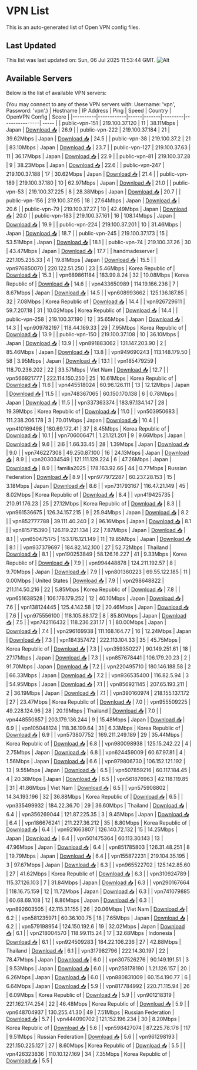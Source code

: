 # VPN List

This is an auto-generated list of Open VPN config files.

## Last Updated

This list was last updated on: Sun, 06 Jul 2025 11:53:44 GMT.
![Alt](https://repobeats.axiom.co/api/embed/186b98318ef1479477931607c1ad7d823f12451f.svg "Repobeats analytics image")

## Available Servers

Below is the list of available VPN servers:

(You may connect to any of these VPN servers with: Username: 'vpn', Password: 'vpn'.)
| Hostname | IP Address | Ping | Speed | Country | OpenVPN Config | Score |
|----------|------------|------|-------|---------|----------------| ----- |
| public-vpn-151 | 219.100.37.120 | 11 | 38.11Mbps | Japan | [Download 📥](./configs/server_0_JP.ovpn) | 26.9 |
| public-vpn-222 | 219.100.37.184 | 21 | 39.62Mbps | Japan | [Download 📥](./configs/server_1_JP.ovpn) | 24.5 |
| public-vpn-38 | 219.100.37.2 | 21 | 83.10Mbps | Japan | [Download 📥](./configs/server_2_JP.ovpn) | 23.7 |
| public-vpn-127 | 219.100.37.63 | 11 | 36.17Mbps | Japan | [Download 📥](./configs/server_3_JP.ovpn) | 22.9 |
| public-vpn-81 | 219.100.37.28 | 9 | 38.23Mbps | Japan | [Download 📥](./configs/server_4_JP.ovpn) | 22.6 |
| public-vpn-247 | 219.100.37.188 | 17 | 30.62Mbps | Japan | [Download 📥](./configs/server_5_JP.ovpn) | 21.4 |
| public-vpn-189 | 219.100.37.180 | 10 | 62.97Mbps | Japan | [Download 📥](./configs/server_6_JP.ovpn) | 21.0 |
| public-vpn-53 | 219.100.37.225 | 8 | 28.38Mbps | Japan | [Download 📥](./configs/server_7_JP.ovpn) | 20.7 |
| public-vpn-156 | 219.100.37.95 | 18 | 27.64Mbps | Japan | [Download 📥](./configs/server_8_JP.ovpn) | 20.6 |
| public-vpn-79 | 219.100.37.27 | 10 | 42.49Mbps | Japan | [Download 📥](./configs/server_9_JP.ovpn) | 20.0 |
| public-vpn-183 | 219.100.37.161 | 16 | 108.14Mbps | Japan | [Download 📥](./configs/server_10_JP.ovpn) | 19.9 |
| public-vpn-224 | 219.100.37.201 | 10 | 31.46Mbps | Japan | [Download 📥](./configs/server_11_JP.ovpn) | 18.7 |
| public-vpn-245 | 219.100.37.173 | 15 | 53.51Mbps | Japan | [Download 📥](./configs/server_12_JP.ovpn) | 18.1 |
| public-vpn-74 | 219.100.37.26 | 30 | 43.47Mbps | Japan | [Download 📥](./configs/server_13_JP.ovpn) | 17.7 |
| handmadeserver | 221.105.235.33 | 4 | 19.81Mbps | Japan | [Download 📥](./configs/server_14_JP.ovpn) | 15.5 |
| vpn976850070 | 220.122.51.250 | 23 | 5.46Mbps | Korea Republic of | [Download 📥](./configs/server_15_KR.ovpn) | 15.3 |
| vpn689861184 | 183.99.8.24 | 32 | 10.08Mbps | Korea Republic of | [Download 📥](./configs/server_16_KR.ovpn) | 14.6 |
| vpn433650989 | 114.19.166.236 | 7 | 8.67Mbps | Japan | [Download 📥](./configs/server_17_JP.ovpn) | 14.5 |
| vpn608993662 | 125.136.187.85 | 32 | 7.08Mbps | Korea Republic of | [Download 📥](./configs/server_18_KR.ovpn) | 14.4 |
| vpn926729611 | 59.7.207.18 | 31 | 10.02Mbps | Korea Republic of | [Download 📥](./configs/server_19_KR.ovpn) | 14.4 |
| public-vpn-258 | 219.100.37.190 | 12 | 35.65Mbps | Japan | [Download 📥](./configs/server_20_JP.ovpn) | 14.3 |
| vpn909782197 | 118.44.169.33 | 29 | 7.95Mbps | Korea Republic of | [Download 📥](./configs/server_21_KR.ovpn) | 13.9 |
| public-vpn-150 | 219.100.37.108 | 10 | 36.10Mbps | Japan | [Download 📥](./configs/server_22_JP.ovpn) | 13.9 |
| vpn891883062 | 131.147.203.90 | 2 | 85.46Mbps | Japan | [Download 📥](./configs/server_23_JP.ovpn) | 13.8 |
| vpn949690243 | 113.148.179.50 | 58 | 3.95Mbps | Japan | [Download 📥](./configs/server_24_JP.ovpn) | 13.1 |
| vpn185479259 | 118.70.236.202 | 22 | 33.57Mbps | Viet Nam | [Download 📥](./configs/server_25_VN.ovpn) | 12.7 |
| vpn566921777 | 222.114.150.250 | 25 | 10.61Mbps | Korea Republic of | [Download 📥](./configs/server_26_KR.ovpn) | 11.6 |
| vpn445518024 | 60.96.126.111 | 13 | 12.12Mbps | Japan | [Download 📥](./configs/server_27_JP.ovpn) | 11.5 |
| vpn748367065 | 60.150.170.138 | 6 | 0.78Mbps | Japan | [Download 📥](./configs/server_28_JP.ovpn) | 11.5 |
| vpn337363374 | 183.97.134.147 | 28 | 19.39Mbps | Korea Republic of | [Download 📥](./configs/server_29_KR.ovpn) | 11.0 |
| vpn503950683 | 111.238.206.178 | 3 | 70.01Mbps | Japan | [Download 📥](./configs/server_30_JP.ovpn) | 10.4 |
| vpn410169498 | 180.69.172.41 | 37 | 8.45Mbps | Korea Republic of | [Download 📥](./configs/server_31_KR.ovpn) | 10.1 |
| vpn706006471 | 1.21.121.201 | 9 | 9.66Mbps | Japan | [Download 📥](./configs/server_32_JP.ovpn) | 9.6 |
| 2i6 | 1.66.33.45 | 28 | 1.39Mbps | Japan | [Download 📥](./configs/server_33_JP.ovpn) | 9.0 |
| vpn746227308 | 49.250.87.100 | 16 | 24.13Mbps | Japan | [Download 📥](./configs/server_34_JP.ovpn) | 8.9 |
| vpn203034549 | 121.111.129.224 | 6 | 47.26Mbps | Japan | [Download 📥](./configs/server_35_JP.ovpn) | 8.9 |
| familia2025 | 178.163.92.66 | 44 | 0.77Mbps | Russian Federation | [Download 📥](./configs/server_36_RU.ovpn) | 8.9 |
| vpn977972287 | 60.237.28.153 | 15 | 3.18Mbps | Japan | [Download 📥](./configs/server_37_JP.ovpn) | 8.6 |
| vpn731793167 | 116.47.21.149 | 45 | 8.02Mbps | Korea Republic of | [Download 📥](./configs/server_38_KR.ovpn) | 8.4 |
| vpn419425735 | 210.91.176.23 | 25 | 27.12Mbps | Korea Republic of | [Download 📥](./configs/server_39_KR.ovpn) | 8.3 |
| vpn961536675 | 126.34.157.215 | 9 | 25.94Mbps | Japan | [Download 📥](./configs/server_40_JP.ovpn) | 8.2 |
| vpn852777788 | 39.111.40.240 | 2 | 96.16Mbps | Japan | [Download 📥](./configs/server_41_JP.ovpn) | 8.1 |
| vpn815715390 | 126.119.221.134 | 22 | 7.87Mbps | Japan | [Download 📥](./configs/server_42_JP.ovpn) | 8.1 |
| vpn650475175 | 153.176.121.149 | 11 | 19.85Mbps | Japan | [Download 📥](./configs/server_43_JP.ovpn) | 8.1 |
| vpn937379697 | 184.82.142.100 | 27 | 52.72Mbps | Thailand | [Download 📥](./configs/server_44_TH.ovpn) | 8.1 |
| vpn190253849 | 58.126.16.227 | 41 | 9.33Mbps | Korea Republic of | [Download 📥](./configs/server_45_KR.ovpn) | 7.9 |
| vpn994448878 | 124.211.192.57 | 8 | 9.70Mbps | Japan | [Download 📥](./configs/server_46_JP.ovpn) | 7.9 |
| vpn801360223 | 69.55.122.185 | 11 | 0.00Mbps | United States | [Download 📥](./configs/server_47_US.ovpn) | 7.9 |
| vpn298648822 | 211.114.50.216 | 22 | 5.85Mbps | Korea Republic of | [Download 📥](./configs/server_48_KR.ovpn) | 7.8 |
| vpn651638528 | 106.176.179.252 | 12 | 40.10Mbps | Japan | [Download 📥](./configs/server_49_JP.ovpn) | 7.6 |
| vpn138124445 | 125.4.142.58 | 12 | 20.46Mbps | Japan | [Download 📥](./configs/server_50_JP.ovpn) | 7.6 |
| vpn975556100 | 118.105.88.172 | 8 | 85.80Mbps | Japan | [Download 📥](./configs/server_51_JP.ovpn) | 7.5 |
| vpn742116432 | 118.236.231.17 | 1 | 80.00Mbps | Japan | [Download 📥](./configs/server_52_JP.ovpn) | 7.4 |
| vpn296169938 | 111.168.164.77 | 16 | 12.24Mbps | Japan | [Download 📥](./configs/server_53_JP.ovpn) | 7.3 |
| vpn184357472 | 222.113.104.33 | 35 | 45.75Mbps | Korea Republic of | [Download 📥](./configs/server_54_KR.ovpn) | 7.3 |
| vpn359350227 | 90.149.251.61 | 18 | 27.17Mbps | Japan | [Download 📥](./configs/server_55_JP.ovpn) | 7.3 |
| vpn857678441 | 106.179.20.23 | 2 | 91.70Mbps | Japan | [Download 📥](./configs/server_56_JP.ovpn) | 7.2 |
| vpn220495710 | 180.146.188.58 | 2 | 66.33Mbps | Japan | [Download 📥](./configs/server_57_JP.ovpn) | 7.2 |
| vpn936535400 | 116.82.5.94 | 3 | 54.95Mbps | Japan | [Download 📥](./configs/server_58_JP.ovpn) | 7.1 |
| vpn856921145 | 207.65.193.211 | 2 | 36.19Mbps | Japan | [Download 📥](./configs/server_59_JP.ovpn) | 7.1 |
| vpn390160974 | 218.155.137.172 | 27 | 23.47Mbps | Korea Republic of | [Download 📥](./configs/server_60_KR.ovpn) | 7.0 |
| vpn955509225 | 49.228.124.96 | 28 | 20.19Mbps | Thailand | [Download 📥](./configs/server_61_TH.ovpn) | 7.0 |
| vpn448550857 | 203.179.136.244 | 9 | 15.48Mbps | Japan | [Download 📥](./configs/server_62_JP.ovpn) | 6.9 |
| vpn105048124 | 118.36.199.64 | 31 | 6.33Mbps | Korea Republic of | [Download 📥](./configs/server_63_KR.ovpn) | 6.9 |
| vpn573807752 | 169.211.249.189 | 29 | 35.44Mbps | Korea Republic of | [Download 📥](./configs/server_64_KR.ovpn) | 6.8 |
| vpn980098938 | 125.15.242.22 | 4 | 2.75Mbps | Japan | [Download 📥](./configs/server_65_JP.ovpn) | 6.8 |
| vpn624459009 | 60.67.97.81 | 4 | 1.56Mbps | Japan | [Download 📥](./configs/server_66_JP.ovpn) | 6.6 |
| vpn979806730 | 106.152.121.192 | 13 | 9.55Mbps | Japan | [Download 📥](./configs/server_67_JP.ovpn) | 6.5 |
| vpn507859216 | 60.117.184.45 | 4 | 20.38Mbps | Japan | [Download 📥](./configs/server_68_JP.ovpn) | 6.5 |
| vpn561876963 | 42.118.119.85 | 31 | 41.86Mbps | Viet Nam | [Download 📥](./configs/server_69_VN.ovpn) | 6.5 |
| vpn575908802 | 14.34.193.196 | 32 | 36.88Mbps | Korea Republic of | [Download 📥](./configs/server_70_KR.ovpn) | 6.5 |
| vpn335499932 | 184.22.36.70 | 29 | 36.60Mbps | Thailand | [Download 📥](./configs/server_71_TH.ovpn) | 6.4 |
| vpn356269044 | 121.87.225.35 | 3 | 9.45Mbps | Japan | [Download 📥](./configs/server_72_JP.ovpn) | 6.4 |
| vpn186676241 | 211.227.36.212 | 35 | 8.80Mbps | Korea Republic of | [Download 📥](./configs/server_73_KR.ovpn) | 6.4 |
| vpn921663807 | 126.140.72.132 | 15 | 14.25Mbps | Japan | [Download 📥](./configs/server_74_JP.ovpn) | 6.4 |
| vpn501475364 | 60.113.30.143 | 13 | 47.96Mbps | Japan | [Download 📥](./configs/server_75_JP.ovpn) | 6.4 |
| vpn851785803 | 126.31.48.251 | 8 | 19.79Mbps | Japan | [Download 📥](./configs/server_76_JP.ovpn) | 6.4 |
| vpn155872231 | 219.104.35.195 | 3 | 97.67Mbps | Japan | [Download 📥](./configs/server_77_JP.ovpn) | 6.3 |
| vpn965522702 | 125.142.85.60 | 27 | 41.62Mbps | Korea Republic of | [Download 📥](./configs/server_78_KR.ovpn) | 6.3 |
| vpn310924789 | 115.37.126.103 | 7 | 31.84Mbps | Japan | [Download 📥](./configs/server_79_JP.ovpn) | 6.3 |
| vpn290167664 | 118.16.75.159 | 12 | 11.72Mbps | Japan | [Download 📥](./configs/server_80_JP.ovpn) | 6.3 |
| vpn741079885 | 60.68.69.108 | 12 | 8.86Mbps | Japan | [Download 📥](./configs/server_81_JP.ovpn) | 6.3 |
| vpn892603505 | 42.115.31.155 | 26 | 20.06Mbps | Viet Nam | [Download 📥](./configs/server_82_VN.ovpn) | 6.2 |
| vpn581235971 | 60.36.100.75 | 18 | 7.65Mbps | Japan | [Download 📥](./configs/server_83_JP.ovpn) | 6.2 |
| vpn579198954 | 124.150.192.6 | 19 | 32.02Mbps | Japan | [Download 📥](./configs/server_84_JP.ovpn) | 6.1 |
| vpn218004570 | 118.99.115.24 | 17 | 32.68Mbps | Indonesia | [Download 📥](./configs/server_85_ID.ovpn) | 6.1 |
| vpn924509283 | 184.22.106.236 | 27 | 42.88Mbps | Thailand | [Download 📥](./configs/server_86_TH.ovpn) | 6.1 |
| vpn317982796 | 222.14.30.197 | 22 | 78.47Mbps | Japan | [Download 📥](./configs/server_87_JP.ovpn) | 6.0 |
| vpn307526276 | 90.149.191.51 | 3 | 9.53Mbps | Japan | [Download 📥](./configs/server_88_JP.ovpn) | 6.0 |
| vpn258178190 | 1.21.126.157 | 20 | 6.26Mbps | Japan | [Download 📥](./configs/server_89_JP.ovpn) | 6.0 |
| vpn880831009 | 60.154.190.77 | 6 | 6.64Mbps | Japan | [Download 📥](./configs/server_90_JP.ovpn) | 5.9 |
| vpn817784992 | 220.71.115.94 | 26 | 6.09Mbps | Korea Republic of | [Download 📥](./configs/server_91_KR.ovpn) | 5.9 |
| vpn901218319 | 221.162.174.254 | 22 | 46.48Mbps | Korea Republic of | [Download 📥](./configs/server_92_KR.ovpn) | 5.9 |
| vpn648704937 | 130.255.41.30 | 49 | 7.51Mbps | Russian Federation | [Download 📥](./configs/server_93_RU.ovpn) | 5.7 |
| vpn444090702 | 121.152.196.234 | 30 | 8.20Mbps | Korea Republic of | [Download 📥](./configs/server_94_KR.ovpn) | 5.6 |
| vpn598427074 | 87.225.78.176 | 117 | 9.51Mbps | Russian Federation | [Download 📥](./configs/server_95_RU.ovpn) | 5.6 |
| vpn961298193 | 221.150.225.127 | 27 | 8.60Mbps | Korea Republic of | [Download 📥](./configs/server_96_KR.ovpn) | 5.5 |
| vpn426323836 | 110.10.127.169 | 34 | 7.35Mbps | Korea Republic of | [Download 📥](./configs/server_97_KR.ovpn) | 5.5 |
